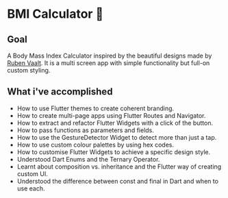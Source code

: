 # BMI Calculator 💪

## Goal

A Body Mass Index Calculator inspired by the beautiful designs made by [Ruben Vaalt](https://dribbble.com/shots/4585382-Simple-BMI-Calculator).
It is a multi screen app with simple functionality but full-on custom styling. 

## What i've accomplished

- How to use Flutter themes to create coherent branding. 
- How to create multi-page apps using Flutter Routes and Navigator.
- How to extract and refactor Flutter Widgets with a click of the button. 
- How to pass functions as parameters and fields.
- How to use the GestureDetector Widget to detect more than just a tap.
- How to use custom colour palettes by using hex codes.
- How to customise Flutter Widgets to achieve a specific design style.
- Understood Dart Enums and the Ternary Operator.
- Learnt about composition vs. inheritance and the Flutter way of creating custom UI.
- Understood the difference between const and final in Dart and when to use each.
